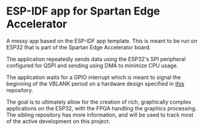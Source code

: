 ESP-IDF app for Spartan Edge Accelerator
====================

A messy app based on the ESP-IDF app template. This is meant to be run on ESP32 that is part of the Spartan Edge Accelerator board.

The application repeatedly sends data using the ESP32's SPI peripheral configured for QSPI and sending using DMA to minimize CPU usage.

The application waits for a GPIO interrupt which is meant to signal the beginning of the VBLANK period on a hardware design specified in [this](https://github.com/smartperson/spartan-edge-accelerator-graphical-system) repository.

The goal is to ultimately allow for the creation of rich, graphically complex applications on the ESP32, with the FPGA handling the graphics processing. The sibling repository has more information, and will be used to track most of the active development on this project.
